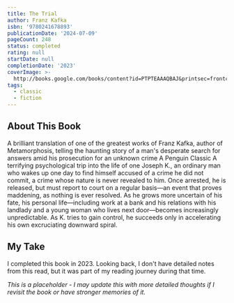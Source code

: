 ```yaml
---
title: The Trial
author: Franz Kafka
isbn: '9780241678893'
publicationDate: '2024-07-09'
pageCount: 248
status: completed
rating: null
startDate: null
completionDate: '2023'
coverImage: >-
  http://books.google.com/books/content?id=PTPTEAAAQBAJ&printsec=frontcover&img=1&zoom=1&source=gbs_api
tags:
  - classic
  - fiction
---
```


## About This Book

A brilliant translation of one of the greatest works of Franz Kafka, author of Metamorphosis, telling the haunting story of a man's desperate search for answers amid his prosecution for an unknown crime A Penguin Classic A terrifying psychological trip into the life of one Joseph K., an ordinary man who wakes up one day to find himself accused of a crime he did not commit, a crime whose nature is never revealed to him. Once arrested, he is released, but must report to court on a regular basis—an event that proves maddening, as nothing is ever resolved. As he grows more uncertain of his fate, his personal life—including work at a bank and his relations with his landlady and a young woman who lives next door—becomes increasingly unpredictable. As K. tries to gain control, he succeeds only in accelerating his own excruciating downward spiral.

## My Take

I completed this book in 2023. Looking back, I don't have detailed notes from this read, but it was part of my reading journey during that time.

_This is a placeholder - I may update this with more detailed thoughts if I revisit the book or have stronger memories of it._
